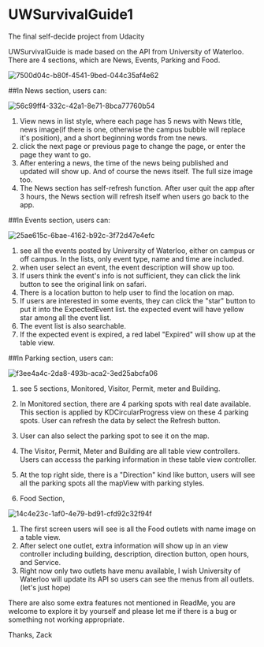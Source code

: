 # UWSurvivalGuide1
The final self-decide project from Udacity

UWSurvivalGuide is made based on the API from University of Waterloo.
There are 4 sections, which are News, Events, Parking and Food.

![7500d04c-b80f-4541-9bed-044c35af4e62](https://cloud.githubusercontent.com/assets/16344019/17907101/370d052c-6948-11e6-8d7c-251bf19f8481.png)

##In News section, users can:

![56c99ff4-332c-42a1-8e71-8bca77760b54](https://cloud.githubusercontent.com/assets/16344019/17907106/3b7b0fb4-6948-11e6-8b32-ff4332e8305b.png)

1. View news in list style, where each page has 5 news with News title, news image(if there is one, otherwise the campus bubble will replace it's position), and a short beginning words from tne news.
2. click the next page or previous page to change the page, or enter the page they want to go.
3. After entering a news, the time of the news being published and updated will show up. And of course the news itself. The full size image too.
4. The News section has self-refresh function. After user quit the app after 3 hours, the News section will refresh itself when users go back to the app.

##In Events section, users can:

![25ae615c-6bae-4162-b92c-3f72d47e4efc](https://cloud.githubusercontent.com/assets/16344019/17907153/73d4d91c-6948-11e6-8a8b-eb602782642d.png)

1. see all the events posted by University of Waterloo, either on campus or off campus. In the lists, only event type, name and time are included.
2. when user select an event, the event description will show up too.
3. If users think the event's info is not sufficient, they can click the link button to see the original link on safari.
4. There is a location button to help user to find the location on map.
5. If users are interested in some events, they can click the "star" button to put it into the ExpectedEvent list. the expected event will have yellow star among all the event list.
6. The event list is also searchable.
7. If the expected event is expired, a red label "Expired" will show up at the table view.


##In Parking section, users can:

![f3ee4a4c-2da8-493b-aca2-3ed25abcfa06](https://cloud.githubusercontent.com/assets/16344019/17907145/6cb1517e-6948-11e6-8c33-8ed3e5163176.png)

1. see 5 sections, Monitored, Visitor, Permit, meter and Building.
2. In Monitored section, there are 4 parking spots with real date available. This section is applied by KDCircularProgress view on these 4 parking spots. User can refresh the data by select the Refresh button.
3. User can also select the parking spot to see it on the map. 
4. The Visitor, Permit, Meter and Building are all table view controllers. Users can accesss the parking information in these table view controller.
5. At the top right side, there is a "Direction" kind like button, users will see all the parking spots all the mapView with parking styles.

6. Food Section,

![14c4e23c-1af0-4e79-bd91-cfd92c32f94f](https://cloud.githubusercontent.com/assets/16344019/17907156/75b55cfc-6948-11e6-8c28-888e6ef58567.png)

1. The first screen users will see is all the Food outlets with name image on a table view.
2. After select one outlet, extra information will show up in an view controller including building, description, direction button, open hours, and Service.
3. Right now only two outlets have menu available, I wish University of Waterloo will update its API so users can see the menus from all outlets.(let's just hope)


There are also some extra features not mentioned in ReadMe, you are welcome to explore it by yourself and please let me if there is a bug or something not working appropriate.




Thanks,
Zack

